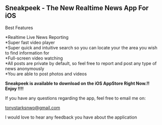 ## Sneakpeek - The New Realtime News App For iOS

Best Features

*Realtime Live News Reporting<br>
*Super fast video player<br>
*Super quick and intuitive search so you can locate your the area you wish to find information for<br>
*Full-screen video watching<br>
*All posts are private by default, so feel free to report and post any type of news anonymously <br>
*You are able to post photos and videos<br>

<b>Sneakpeek is available to download on the iOS AppStore Right Now.!! Enjoy !!!!</b>

If you have any questions regarding the app, feel free to email me on: 

tonystarksnwo@gmail.com 

I would love to hear any feedback you have about the application
